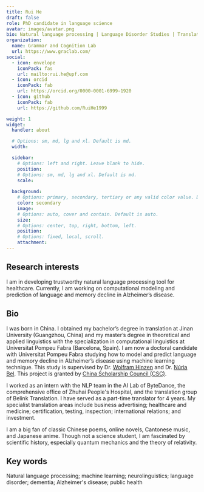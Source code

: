 ```yaml
---
title: Rui He
draft: false
role: PhD candidate in language science
avatar: images/avatar.png
bio: Natural language processing | Language Disorder Studies | Translation
organization:
  name: Grammar and Cognition Lab 
  url: https://www.graclab.com/
social:
  - icon: envelope
    iconPack: fas
    url: mailto:rui.he@upf.com
  - icon: orcid
    iconPack: fab
    url: https://orcid.org/0000-0001-6999-1920
  - icon: github
    iconPack: fab
    url: https://github.com/RuiHe1999

weight: 1
widget:
  handler: about

  # Options: sm, md, lg and xl. Default is md.
  width:

  sidebar:
    # Options: left and right. Leave blank to hide.
    position:
    # Options: sm, md, lg and xl. Default is md.
    scale:
  
  background:
    # Options: primary, secondary, tertiary or any valid color value. Default is primary.
    color: secondary
    image:
    # Options: auto, cover and contain. Default is auto.
    size:
    # Options: center, top, right, bottom, left.
    position:
    # Options: fixed, local, scroll.
    attachment: 
---
```


## Research interests 

I am in developing trustworthy natural language processing tool for healthcare. Currently, I am working on computational modeling and prediction of language and memory decline in Alzheimer’s disease. 

## Bio

I was born in China. I obtained my bachelor’s degree in translation at Jinan University (Guangzhou, China) and my master’s degree in theoretical and applied linguistics with the specialization in computational linguistics at Universitat Pompeu Fabra (Barcelona, Spain). I am now a doctoral candidate with Universitat Pompeu Fabra studying how to model and predict language and memory decline in Alzheimer’s disease using machine learning technique. This study is supervised by Dr. [Wolfram Hinzen](https://sites.google.com/site/wolframhinzen/) and Dr. [Núria Bel](https://www.upf.edu/web/nuria-bel). This project is granted by [China Scholarship Council (CSC)](https://www.cscse.edu.cn/).

I worked as an intern with the NLP team in the AI Lab of ByteDance, the comprehensive office of Zhuhai People's Hospital, and the translation group of Belink Translation. I have served as a part-time translator for 4 years. My specialist translation areas include business advertising; healthcare and medicine; certification, testing, inspection; international relations; and investment.

I am a big fan of classic Chinese poems, online novels, Cantonese music, and Japanese anime. Though not a science student, I am fascinated by scientific history, especially quantum mechanics and the theory of relativity. 

## Key words
Natural language processing; machine learning; neurolinguistics; language disorder; dementia; Alzheimer's disease; public health
